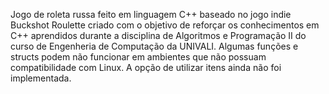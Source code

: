 Jogo de roleta russa feito em linguagem C++ baseado no jogo indie Buckshot Roulette criado com o objetivo de reforçar os conhecimentos em C++ aprendidos durante a disciplina de Algoritmos e Programação II do curso de Engenheria de Computação da UNIVALI. Algumas funções e structs podem não funcionar em ambientes que não possuam compatibilidade com Linux. A opção de utilizar itens ainda não foi implementada.
